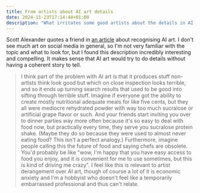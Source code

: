 ```yaml
---
title: From artists about AI art details
date: 2024-11-23T17:14:44+01:00
description: "What irritates some good artists about the details in AI art imagery: incoherent details"
---
```


Scott Alexander quotes a friend in [an article](https://www.astralcodexten.com/p/how-did-you-do-on-the-ai-art-turing) about
recognising AI art.
I don't see much art on social media in general, so I'm not very familiar with the topic and what to look for,
but I found this description incredibly interesting and compelling.
It makes sense that AI art would try to do details without having a coherent story to tell.

> I think part of the problem with AI art is that it produces stuff non-artists think look good but which on close inspection looks terrible, and so it ends up turning search results that used to be good into sifting through terrible stuff. Imagine if everyone got the ability to create mostly nutritional adequate meals for like five cents, but they all were mediocre rehydrated powder with way too much sucralose or artificial grape flavor or such. And your friends start inviting you over to dinner parties way more often because it's so easy to deal with food now, but practically every time, they serve you sucralose protein shake. (Maybe they do so because they were used to almost never eating food? This isn't a perfect analogy.) Furthermore, imagine people calling this the future of food and saying chefs are obsolete. You'd probably be like "wow, I'm happy that you have easy access to food you enjoy, and it is convenient for me to use sometimes, but this is kind of driving me crazy". I feel like this is relevant to artist derangement over AI art, though of course a lot of it is economic anxiety and I'm a hobbyist who doesn't feel like a temporarily embarrassed professional and thus can't relate.

